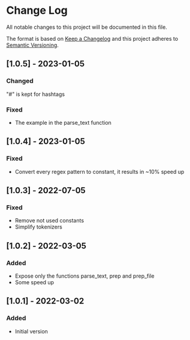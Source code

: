 # Change Log
All notable changes to this project will be documented in this file.
 
The format is based on [Keep a Changelog](http://keepachangelog.com/)
and this project adheres to [Semantic Versioning](http://semver.org/).

## [1.0.5] - 2023-01-05
### Changed
"#" is kept for hashtags
### Fixed
- The example in the parse_text function

## [1.0.4] - 2023-01-05
### Fixed
- Convert every regex pattern to constant, it results in ~10% speed up

## [1.0.3] - 2022-07-05
### Fixed
- Remove not used constants
- Simplify tokenizers

## [1.0.2] - 2022-03-05
 
### Added
- Expose only the functions parse_text, prep and prep_file
- Some speed up

## [1.0.1] - 2022-03-02

### Added
- Initial version


 
